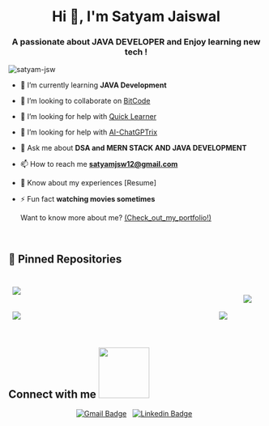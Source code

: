 

<h1 align="center">Hi 👋, I'm Satyam Jaiswal</h1>
<h3 align="center">A passionate about JAVA DEVELOPER and Enjoy learning new tech !</h3>

<p align="left"> <img src="https://komarev.com/ghpvc/?username=satyam-jsw&label=Profile%20views&color=0e75b6&style=flat" alt="satyam-jsw" /> </p>

- 🌱 I’m currently learning **JAVA Development**

- 👯 I’m looking to collaborate on [BitCode](https://github.com/Satyam-jsw/Bitcode)

- 🤝 I’m looking for help with [Quick Learner](https://quicklearner-kringle-1a1140.netlify.app/)
  
- 🤝 I’m looking for help with [AI-ChatGPTrix](https://github.com/Satyam-jsw/AI-ChatGPTrix)

- 💬 Ask me about **DSA and MERN STACK AND JAVA DEVELOPMENT**

- 📫 How to reach me **satyamjsw12@gmail.com**

- 📄 Know about my experiences [Resume]

- ⚡ Fun fact **watching movies sometimes**

  Want to know more about me? [(Check_out_my_portfolio!)](https://welcome-to-my-profile.netlify.app/)
  
  <br>

## 📌 Pinned Repositories

<br>

<a href="https://github.com/Satyam-jsw/Bitcode">
  <img align="right" style="margin:1.5rem;" src="https://github-readme-stats.vercel.app/api/pin/?username=Satyam-jsw&repo=Bitcode&title_color=ffffff&text_color=c9cacc&icon_color=4AB197&bg_color=1A2B34" />
</a>
<a href="https://github.com/Satyam-jsw/AI-ChatGPTrix">
  <img align="center" style="margin:0.5rem" src="https://github-readme-stats.vercel.app/api/pin/?username=Satyam-jsw&repo=AI-ChatGPTrix&title_color=ffffff&text_color=c9cacc&icon_color=4AB197&bg_color=1A2B34" />
</a>


<br>
<br>

<a href="https://github.com/Satyam-jsw/yoga_form">
  <img align="center" style="margin:0.5rem" src="https://github-readme-stats.vercel.app/api/pin/?username=Satyam-jsw&repo=yoga_form&title_color=ffffff&text_color=c9cacc&icon_color=4AB197&bg_color=1A2B34" />
</a>
<a href="https://github.com/Satyam-jsw/Quick_Learner">
  <img align="right" style="margin:0.5rem" src="https://github-readme-stats.vercel.app/api/pin/?username=Satyam-jsw&repo=Quick_Learner&title_color=ffffff&text_color=c9cacc&icon_color=4AB197&bg_color=1A2B34" />
</a>

<br>
<br>

<h2> Connect with me <img src='https://raw.githubusercontent.com/ShahriarShafin/ShahriarShafin/main/Assets/handshake.gif' width="100px"> </h2>


 <p align="center">
  <a href="mailto:satyamjsw12@gmail.com"><img src="https://img.shields.io/badge/GMail-satyamjsw12-d14836?style=flat&logo=Gmail" alt="Gmail Badge"></a> &nbsp;
  <a href="https://www.linkedin.com/in/satyamjsw/"><img src="https://img.shields.io/badge/LinkedIn-satyamjsw-0077b5?style=flat&logo=LinkedIn" alt="Linkedin Badge"></a> &nbsp;
</p>
